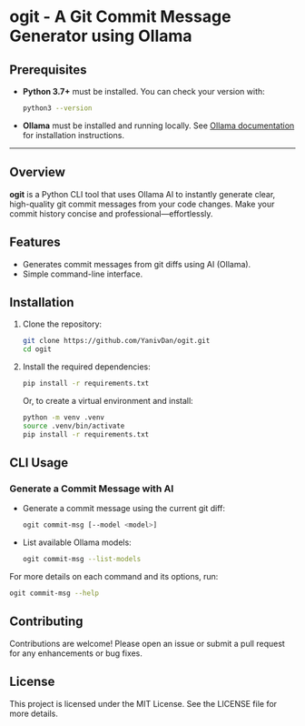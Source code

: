 # ogit - A Git Commit Message Generator using Ollama

## Prerequisites

- **Python 3.7+** must be installed. You can check your version with:
  ```sh
  python3 --version
  ```
- **Ollama** must be installed and running locally. See [Ollama documentation](https://ollama.com/) for installation instructions.

---

## Overview
**ogit** is a Python CLI tool that uses Ollama AI to instantly generate clear, high-quality git commit messages from your code changes. Make your commit history concise and professional—effortlessly.

## Features
- Generates commit messages from git diffs using AI (Ollama).
- Simple command-line interface.

## Installation
1. Clone the repository:
   ```sh
   git clone https://github.com/YanivDan/ogit.git
   cd ogit
   ```
2. Install the required dependencies:
   ```sh
   pip install -r requirements.txt
   ```
   Or, to create a virtual environment and install:
   ```sh
   python -m venv .venv
   source .venv/bin/activate
   pip install -r requirements.txt
   ```

## CLI Usage

### Generate a Commit Message with AI
- Generate a commit message using the current git diff:
  ```sh
  ogit commit-msg [--model <model>]
  ```
- List available Ollama models:
  ```sh
  ogit commit-msg --list-models
  ```

For more details on each command and its options, run:
```sh
ogit commit-msg --help
```

## Contributing
Contributions are welcome! Please open an issue or submit a pull request for any enhancements or bug fixes.

## License
This project is licensed under the MIT License. See the LICENSE file for more details.